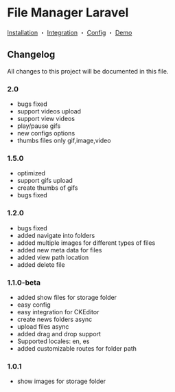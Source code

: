 # File Manager Laravel

<p align="center">

  <a href="http://masterinformatic.github.io/filemanager-laravel/docs/installation">Installation</a>
・
  <a href="http://masterinformatic.github.io/filemanager-laravel/docs/integration">Integration</a>
・
  <a href="http://masterinformatic.github.io/filemanager-laravel/docs/config">Config</a>
・
  <a href="https://www.masterinformatic.com/demos/filemanager">Demo</a>
</p>

## Changelog
All changes to this project will be documented in this file.

### 2.0
- bugs fixed
- support videos upload
- support view videos
- play/pause gifs
- new configs options
- thumbs files only gif,image,video

### 1.5.0
- optimized
- support gifs upload
- create thumbs of gifs
- bugs fixed

### 1.2.0
- bugs fixed
- added navigate into folders
- added multiple images for different types of files
- added new meta data for files
- added view path location
- added delete file

### 1.1.0-beta
- added show files for storage folder
- easy config
- easy integration for CKEditor
- create news folders async
- upload files async
- added drag and drop support
- Supported locales: en, es
- added customizable routes for folder path

### 1.0.1
- show images for storage folder